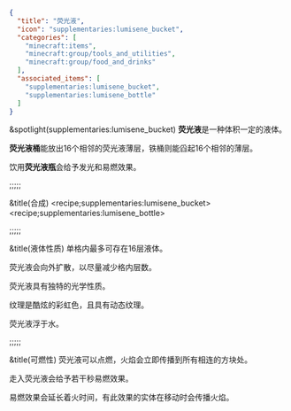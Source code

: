```json
{
  "title": "荧光液",
  "icon": "supplementaries:lumisene_bucket",
  "categories": [
    "minecraft:items",
    "minecraft:group/tools_and_utilities",
    "minecraft:group/food_and_drinks"
  ],
  "associated_items": [
    "supplementaries:lumisene_bucket",
    "supplementaries:lumisene_bottle"
  ]
}
```

&spotlight(supplementaries:lumisene_bucket)
**荧光液**是一种体积一定的液体。


**荧光液桶**能放出16个相邻的荧光液薄层，铁桶则能舀起16个相邻的薄层。


饮用**荧光液瓶**会给予发光和易燃效果。

;;;;;

&title(合成)
<recipe;supplementaries:lumisene_bucket>
<recipe;supplementaries:lumisene_bottle>

;;;;;

&title(液体性质)
单格内最多可存在16层液体。


荧光液会向外扩散，以尽量减少格内层数。


荧光液具有独特的光学性质。


纹理是酷炫的彩虹色，且具有动态纹理。


荧光液浮于水。

;;;;;

&title(可燃性)
荧光液可以点燃，火焰会立即传播到所有相连的方块处。


走入荧光液会给予若干秒易燃效果。


易燃效果会延长着火时间，有此效果的实体在移动时会传播火焰。

